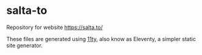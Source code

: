 # salta-to

Repository for website https://salta.to/

These files are generated using [11ty](https://www.11ty.dev/), also know as Eleventy, a simpler static site generator.
